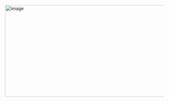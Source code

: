 				
<img width="1561" height="292" alt="image" src="https://github.com/user-attachments/assets/e499fece-a99c-4680-8513-4d8fefcbbc68" />
